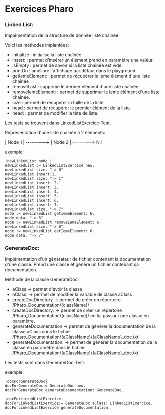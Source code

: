 # Exercices Pharo

### Linked List:
Implémentation de la structure de donnée liste chaînée.

Voici les méthodes implantées:
  - initialize         : initialise la liste chaînée.
  - insert:            : permet d'insérer un élément prend en paramètre une valeur
  - isEmpty            : permet de savoir si la liste chaînée est vide.
  - printOn            : améliore l'affichage par défaut dans le playground.
  - getIemeElement:    : permet de récupérer le ieme élément d'une liste chaînée
  - removeLast         : supprime le dernier élément d'une liste chaînée.
  - removeIemeElement: : permet de supprimer le ieme élément d'une liste chaînée.
  - size               : permet de récupérer la taille de la liste.
  - head               : permet de récupérer le premier élément de la liste.
  - head:              : permet de modifier la tête de liste.

Les tests se trouvent dans LinkedListExercice-Test.

Représentation d'une liste chaînée à 2 éléments:

| Node 1 |  ---------> | Node 2 |---------> Nil

exemple:

```smalltalk
|newLinkedList node |
newLinkedList := LinkedListExercice new.
newLinkedList size. "-> 0"
newLinkedList insert:1.
newLinkedList size. "-> 1"
newLinkedList insert: 2.
newLinkedList insert: 3.
newLinkedList insert: 4.
newLinkedList insert: 5.
newLinkedList insert: 6.
newLinkedList insert: 7.
newLinkedList size. "-> 7"
node := newLinkedList getIemeElement: 6.
node data. "-> 6"
node := newLinkedList removeIemeElement: 6.
newLinkedList size. "-> 6"
node := newLinkedList getIemeElement: 6.
node data. "-> 7"
```


### GenerateDoc:

Implémentation d'un générateur de fichier contenant la documentation d'une classe.
Prend une classe et génère un fichier contenant sa documentation.

Méthode de la classe GenerateDoc:
- aClass                  ->  permet d'avoir la classe
- aClass:                 ->  permet de modifier la variable de classe aClass
- createDocDirectory      ->  permet de créer un répertoire /Pharo_Documentation/{className}/
- createDocDirectory:     ->  permet de créer un répertoire /Pharo_Documentation/{className}/ en lui passant une classe en paramètre.
- generateDocumentation   -> permet de générer la documentation de la classe aClass dans le fichier  /Pharo_Documentation/{aClassName}/{aClassName}_doc.txt
- generateDocumentation:  -> permet de générer la documentation de la classe en paramètre dans le fichier  /Pharo_Documentation/{aClassName}/{aClassName}_doc.txt

Les tests sont dans GenerateDoc-Test.

exemple:
```SmallTalk
|docForGenerateDoc|
docForGenerateDoc:= GenerateDoc new.
docForGenerateDoc generateDocumentation: GenerateDoc.

|docForLinkedListExercice|
docForLinkedListExercice:= GenerateDoc aClass: LinkedListExercice.
docForLinkedListExercice generateDocumentation.
```
